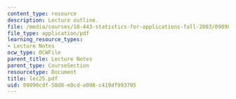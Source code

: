 ```yaml
---
content_type: resource
description: Lecture outline.
file: /media/courses/18-443-statistics-for-applications-fall-2003/09890cdf58d8e0cda098c419df993705_lec25.pdf
file_type: application/pdf
learning_resource_types:
- Lecture Notes
ocw_type: OCWFile
parent_title: Lecture Notes
parent_type: CourseSection
resourcetype: Document
title: lec25.pdf
uid: 09890cdf-58d8-e0cd-a098-c419df993705
---
```

